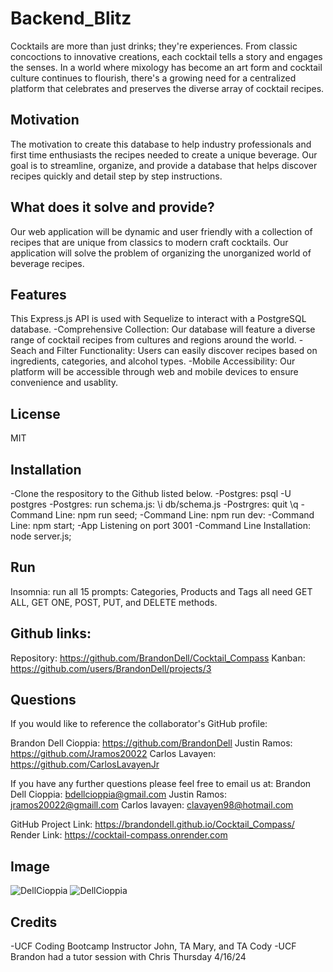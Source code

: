 # Backend_Blitz
Cocktails are more than just drinks; they're experiences. From classic concoctions to innovative creations, each cocktail tells a story and engages the senses. In a world where mixology has become an art form and cocktail culture continues to flourish, there's a growing need for a centralized platform that celebrates and preserves the diverse array of cocktail recipes.

## Motivation
The motivation to create this database to help industry professionals and first time enthusiasts the recipes needed to create a unique beverage. Our goal is to streamline, organize, and provide a database that helps discover recipes quickly and detail step by step instructions. 

## What does it solve and provide?
Our web application will be dynamic and user friendly with a collection of recipes that are unique from classics to modern craft cocktails. Our application will solve the problem of organizing the unorganized world of beverage recipes. 

## Features
This Express.js API is used with Sequelize to interact with a PostgreSQL database.
-Comprehensive Collection: Our database will feature a diverse range of cocktail recipes from cultures and regions around the world.
-Seach and Filter Functionality: Users can easily discover recipes based on ingredients, categories, and alcohol types. 
-Mobile Accessibility: Our platform will be accessible through web and mobile devices to ensure convenience and usablity. 


## License
MIT

## Installation 
-Clone the respository to the Github listed below. 
-Postgres: psql -U postgres
-Postgres: run schema.js:  \i db/schema.js
-Postrgres: quit \q
-Command Line: npm run seed;
-Command Line: npm run dev:
-Command Line: npm start;
-App Listening on port 3001
-Command Line Installation: node server.js;


## Run  
Insomnia: run all 15 prompts: Categories, Products and Tags all need GET ALL, GET ONE, POST, PUT, and DELETE methods.
    
## Github links: 
Repository: https://github.com/BrandonDell/Cocktail_Compass
Kanban: https://github.com/users/BrandonDell/projects/3

## Questions
If you would like to reference the collaborator's GitHub profile:

Brandon Dell Cioppia: https://github.com/BrandonDell
Justin Ramos: https://github.com/Jramos20022
Carlos Lavayen: https://github.com/CarlosLavayenJr

If you have any further questions please feel free to email us at: 
Brandon Dell Cioppia: bdellcioppia@gmail.com
Justin Ramos: jramos20022@gmaill.com
Carlos lavayen: clavayen98@hotmail.com

GitHub Project Link: https://brandondell.github.io/Cocktail_Compass/
Render Link: https://cocktail-compass.onrender.com

## Image
![DellCioppia](./public/images/Mojio.jpg)
![DellCioppia]()
## Credits
-UCF Coding Bootcamp Instructor John, TA Mary, and TA Cody
-UCF Brandon had a tutor session with Chris Thursday 4/16/24